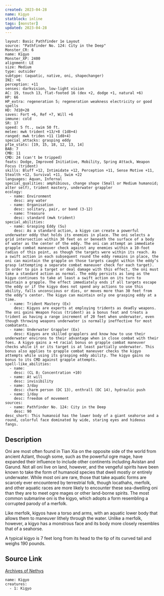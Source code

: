 ```yaml
---
created: 2023-04-28
name: Kigyo
statblock: inline
tags: [monster]
updated: 2023-04-28
---
```

```statblock
layout: Basic Pathfinder 1e Layout
source: "Pathfinder No. 124: City in the Deep"
Monster_CR: 6
name: Kigyo
Monster_XP: 2400
alignment: LE
size: Medium
type: outsider
subtype: (aquatic, native, oni, shapechanger)
INI: +6
perception: +11
senses: darkvision, low-light vision
AC: 19, touch 13, flat-footed 16 (dex +2, dodge +1, natural +6)
HP: 66
HP_extra: regeneration 5; regeneration weakness electricity or good spells
HD: 7d10+28
saves: Fort +6, Ref +7, Will +6
immune: cold
SR: 17
speed: 5 ft., swim 50 ft.
melee: mwk trident +13/+8 (1d8+4)
ranged: mwk triden +11 (1d8+4)
special_attacks: grasping eddy
pf1e_stats: [19, 15, 18, 12, 13, 14]
BAB: 7
CMB: 11
CMD: 24 (can't be tripped)
feats: Dodge, Improved Initiative, Mobility, Spring Attack, Weapon Focus (trident)
skills: Bluff +12, Intimidate +12, Perception +11, Sense Motive +11, Stealth +12, Survival +11, Swim +22
languages: Aquan, Infernal
special_qualities: amphibious, change shape (Small or Medium humanoid; alter self), trident mastery, underwater grappler
ecology:
  - name: Environment
    desc: any water
  - name: Organisation
    desc: solitary, pair, or band (3-12)
  - name: Treasure
    desc: standard (mwk trident)
special_abilities:
  - name: Grasping Eddy (Su)
    desc: As a standard action, a kigyo can create a powerful underwater eddy that holds its enemies in place. The oni selects a grid intersection within 30 feet on or beneath the surface of a body of water as the center of the eddy. The oni can attempt an immediate grapple combat maneuver check against any enemies within a 10-foot radius of this point, as though the targets were within its reach. As a swift action in each subsequent round the eddy remains in place, the oni can maintain the grapple on those targets caught within the eddy’s grasp (attempting a separate combat maneuver check for each target). In order to pin a target or deal damage with this effect, the oni must take a standard action as normal. The eddy persists as long as the kigyo continues to take at least a swift action on its turn to maintain a grapple. The effect immediately ends if all targets escape the eddy or if the kigyo does not spend any actions to use this ability, falls unconscious or dies, or moves more than 30 feet from the eddy’s center. The kigyo can maintain only one grasping eddy at a time.
  - name: Trident Mastery (Ex)
    desc: Kigyos are experts at employing tridents as deadly weapons. The oni gains Weapon Focus (trident) as a bonus feat and treats a trident as having a range increment of 20 feet when underwater, even though throwing weapons underwater is normally ineffective for most combatants.
  - name: Underwater Grappler (Ex)
    desc: Kigyos are skilled grapplers and know how to use their underwater environs to their advantage when in close combat with their foes. A kigyo gains a +4 racial bonus on grapple combat maneuver checks while it or its target is at least partially underwater. This bonus also applies to grapple combat maneuver checks the kigyo attempts while using its grasping eddy ability. The kigyo gains no bonus to its CMD against grapple attempts.
spell-like_abilities:
  - name:
    desc: (CL 8; Concentration +10)
  - name: At will
    desc: invisibility
  - name: 3/day
    desc: charm person (DC 13), enthrall (DC 14), hydraulic push
  - name: 1/day
    desc: freedom of movement
sources:
  - name: Pathfinder No. 124: City in the Deep
    desc: 90
desc_short: This humanoid has the lower body of a giant seahorse and a round, colorful face dominated by wide, staring eyes and hideous fangs.
```
## Description
Oni are most often found in Tian Xia on the opposite side of the world from ancient Azlant, though some, such as the powerful ogre mage, have expanded their influence to include other continents including Avistan and Garund. Not all oni live on land, however, and the vengeful spirits have been known to take the form of humanoid species that dwell mostly or entirely underwater. While most oni are rare, those that take aquatic forms are scarcely ever encountered by terrestrial folk, though locathahs, merfolk, and other aquatic races are more likely to encounter these sea-dwelling oni than they are to meet ogre mages or other land-borne spirits. The most common submarine oni is the kigyo, which adopts a form resembling a corrupted parody of a merfolk.

 Like merfolk, kigyos have a torso and arms, with an aquatic lower body that allows them to maneuver lithely through the water. Unlike a merfolk, however, a kigyo has a monstrous face and its body more closely resembles that of a seahorse.

 A typical kigyo is 7 feet long from its head to the tip of its curved tail and weighs 190 pounds.
## Source Link
[Archives of Nethys](https://aonprd.com/MonsterDisplay.aspx?ItemName=Kigyo)
```encounter-table
name: Kigyo
creatures:
  - 1: Kigyo
```
